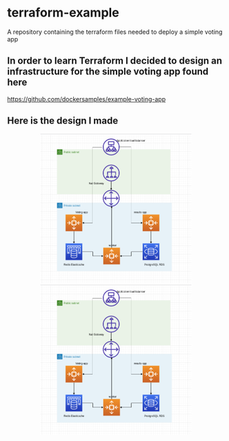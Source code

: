# terraform-example
A repository containing the terraform files needed to deploy a simple voting app


## In order to learn Terraform I decided to design an infrastructure for the simple voting app found here
https://github.com/dockersamples/example-voting-app

## Here is the design I made 
<p align="center">
  <img src="/.github/architecture.png" width="350" title="hover text">
  <img src="/.github/architecture.png" width="350" alt="accessibility text">
</p>